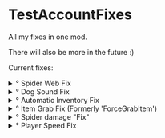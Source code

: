 # TestAccountFixes

All my fixes in one mod.

There will also be more in the future :)

Current fixes:<br>
<details> 
  <summary>° Spider Web Fix</summary> 

Fixes some issues with spider webs.

For example, the issue where you're stuck in a non-existent cobweb.

</details>

<details> 
  <summary>° Dog Sound Fix</summary> 

Gives dogs some hearing aids.

Allows them to hear shotgun shots, toggling the safety and reloading.<

Optionally, will also fix the silent sprint bug.

If you're a psychopa- Umm, I mean... Nice person...<br>
You might want to check out the "Chat is loud" config option.<br>
That will make chat messages attract dogs.

</details>

<details> 
  <summary>° Automatic Inventory Fix</summary> 

Ever got your hotbar stuck and couldn't interact with anything?

Well, this mod tries to fix that.

There's an automatic fix and a button to activate it manually.<br>
The default button is `comma`.

(Activating the fix manually will cause you to enter the glitched state!)

</details>

<details> 
  <summary>° Item Grab Fix (Formerly 'ForceGrabItem')</summary> 

Breaks the laws of physics to allow you to grab items behind InteractTriggers.

No more easter eggs lost due to someone throwing them too close to the main entrance.

No more beehives lost due to a troll putting them inside the item charger.

There's also a button that allows you to bypass the fix while holding it.<br>
The default button is `leftShift`.

</details>

<details> 
  <summary>° Spider damage "Fix"</summary> 

Well, this isn't really a fix, but I thought it could fit inside this mod anyway...

Allows you to adjust the damage dealt by spiders.

It is deactivated by default to honor the vanilla damage.

</details>

<details> 
  <summary>° Player Speed Fix</summary> 

Fixes players being critically injured while not under 20 HP

</details>